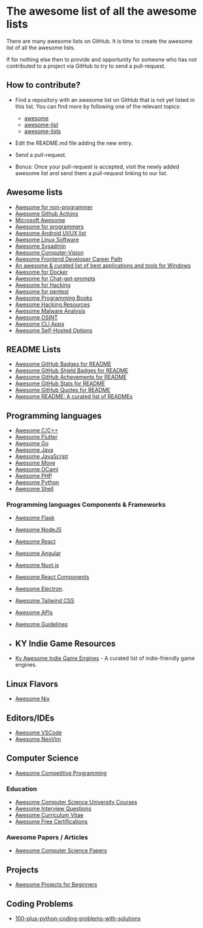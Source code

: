 # The awesome list of all the awesome lists

There are many awesome lists on GitHub. It is time to create the awesome list of all the awesome lists.

If for nothing else then to provide and opportunity for someone who has not contributed to a project via GitHub to try to send a pull-request.

## How to contribute?

* Find a repository with an awesome list on GitHub that is not yet listed in this list. You can find more by following one of the relevant topics:
    * [awesome](https://github.com/topics/awesome)
    * [awesome-list](https://github.com/topics/awesome-list)
    * [awesome-lists](https://github.com/topics/awesome-lists)
* Edit the README.md file adding the new entry.
* Send a pull-request.
  
* Bonus: Once your pull-request is accepted, visit the newly added awesome list and send them a pull-request linking to our list.

## Awesome lists

* [Awesome for non-programmer](https://github.com/szabgab/awesome-for-non-programmers)
* [Awesome Github Actions](https://github.com/sdras/awesome-actions)
* [Microsoft Awesome](https://github.com/Awesome-Windows/Awesome)
* [Awesome for programmers](https://github.com/trimstray/the-book-of-secret-knowledge)
* [Awesome Android UI/UX list](https://github.com/wasabeef/awesome-android-ui)
* [Awesome Linux Software](https://github.com/luong-komorebi/Awesome-Linux-Software)
* [Awesome Sysadmin](https://github.com/kahun/awesome-sysadmin)
* [Awesome Computer-Vision](https://github.com/jbhuang0604/awesome-computer-vision)
* [Awesome Frontend Developer Career Path](https://github.com/fulyaertay/Front-End-Developer-Path)
* [An awesome & curated list of best applications and tools for Windows](https://github.com/Awesome-Windows/Awesome)
* [Awesome for Docker](https://github.com/veggiemonk/awesome-docker)
* [Awesome for Chat-gpt-prompts](https://github.com/f/awesome-chatgpt-prompts)
* [Awesome for Hacking](https://github.com/Hack-with-Github/Awesome-Hacking)
* [Awesome for pentest](https://github.com/enaqx/awesome-pentest)
* [Awesome Programming Books](https://github.com/royeo/awesome-programming-books)
* [Awesome Hacking Resources](https://github.com/vitalysim/Awesome-Hacking-Resources)
* [Awesome Malware Analysis](https://github.com/rshipp/awesome-malware-analysis)
* [Awesome OSINT](https://github.com/jivoi/awesome-osint)
* [Awesome CLI Apps](https://github.com/agarrharr/awesome-cli-apps?tab=readme-ov-file)
* [Awesome Self-Hosted Options](https://github.com/awesome-selfhosted/awesome-selfhosted.git)

## README Lists

* [Awesome GitHub Badges for README](https://github.com/chetanraj/awesome-github-badges)
* [Awesome GitHub Shield Badges for README](https://github.com/Ileriayo/markdown-badges)
* [Awesome GitHub Achevements for README](https://github.com/drknzz/GitHub-Achievements)
* [Awesome GitHub Stats for README](https://github.com/anuraghazra/github-readme-stats)
* [Awesome GitHub Quotes for README](https://github.com/shravan20/github-readme-quotes)
* [Awesome README: A curated list of READMEs](https://github.com/matiassingers/awesome-readme)

## Programming languages

* [Awesome C/C++](https://github.com/fffaraz/awesome-cpp)
* [Awesome Flutter](https://github.com/Solido/awesome-flutter)
* [Awesome Go](https://github.com/avelino/awesome-go)
* [Awesome Java](https://github.com/akullpp/awesome-java)
* [Awesome JavaScript](https://github.com/sorrycc/awesome-javascript)
* [Awesome Move](https://github.com/MystenLabs/awesome-move)
* [Awesome OCaml](https://github.com/ocaml-community/awesome-ocaml)
* [Awesome PHP](https://github.com/ziadoz/awesome-php)
* [Awesome Python](https://github.com/vinta/awesome-python)
* [Awesome Shell](https://github.com/alebcay/awesome-shell)

### Programming languages Components & Frameworks

* [Awesome Flask](https://github.com/humiaozuzu/awesome-flask)
* [Awesome NodeJS](https://github.com/sindresorhus/awesome-nodejs)
* [Awesome React](https://github.com/enaqx/awesome-react)
* [Awesome Angular](https://github.com/PatrickJS/awesome-angular)
* [Awesome Nuxt.js](https://github.com/nuxt/awesome)
* [Awesome React Components](https://github.com/brillout/awesome-react-components)
* [Awesome Electron](https://github.com/sindresorhus/awesome-electron).
* [Awesome Tailwind CSS](https://github.com/aniftyco/awesome-tailwindcss)
* [Awesome APIs](https://github.com/TonnyL/Awesome_APIs)
* [Awesome Guidelines](https://github.com/Kristories/awesome-guidelines)

* ## KY Indie Game Resources
* [Ky Awesome Indie Game Engines](https://github.com/Krishnamohan33/Ky-awesome-indie-game_engines) - A curated list of indie-friendly game engines. 


## Linux Flavors

* [Awesome Nix](https://github.com/nix-community/awesome-nix)

## Editors/IDEs

* [Awesome VSCode](https://github.com/viatsko/awesome-vscode)
* [Awesome NeoVim](https://github.com/rockerBOO/awesome-neovim)

## Computer Science

* [Awesome Competitive Programming](https://github.com/lnishan/awesome-competitive-programming)

### Education

* [Awesome Computer Science University Courses](https://github.com/prakhar1989/awesome-courses)
* [Awesome Interview Questions](https://github.com/DopplerHQ/awesome-interview-questions)
* [Awesome Curriculum Vitae](https://github.com/posquit0/Awesome-CV)
* [Awesome Free Certifications](https://github.com/RBLucky/Awesome-Free-Certifications)

### Awesome Papers / Articles

* [Awesome Computer Science Papers](https://github.com/papers-we-love/papers-we-love)

## Projects

* [Awesome Projects for Beginners](https://github.com/MunGell/awesome-for-beginners)

## Coding Problems

* [100-plus-python-coding-problems-with-solutions](https://github.com/ProgrammingHero1/100-plus-python-coding-problems-with-solutions)
